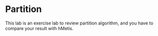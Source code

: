 # Partition

This lab is an exercise lab to review partition algorithm, and you have to compare your result with hMetis.
